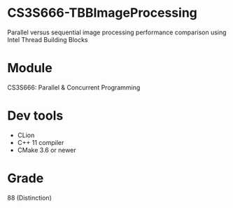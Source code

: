 # CS3S666-TBBImageProcessing
Parallel versus sequential image processing performance comparison using Intel Thread Building Blocks
# Module
CS3S666: Parallel & Concurrent Programming
# Dev tools
* CLion
* C++ 11 compiler
* CMake 3.6 or newer
# Grade
88 (Distinction)
